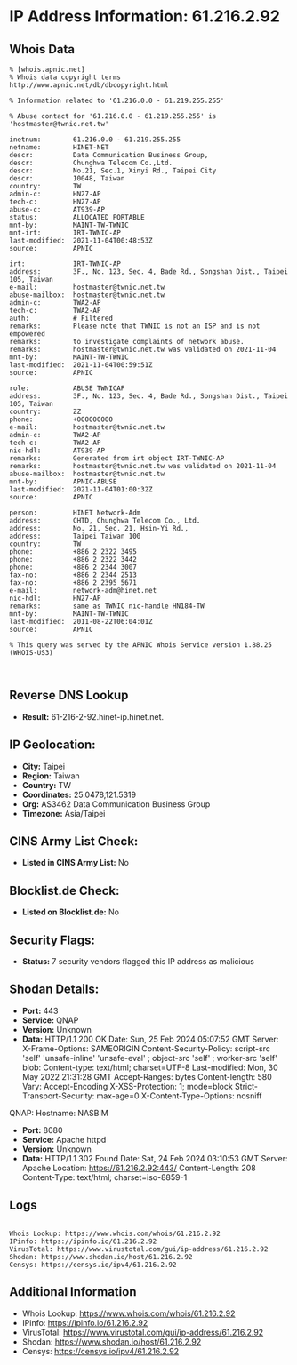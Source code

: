 # IP Address Information: 61.216.2.92

## Whois Data
```
% [whois.apnic.net]
% Whois data copyright terms    http://www.apnic.net/db/dbcopyright.html

% Information related to '61.216.0.0 - 61.219.255.255'

% Abuse contact for '61.216.0.0 - 61.219.255.255' is 'hostmaster@twnic.net.tw'

inetnum:        61.216.0.0 - 61.219.255.255
netname:        HINET-NET
descr:          Data Communication Business Group,
descr:          Chunghwa Telecom Co.,Ltd.
descr:          No.21, Sec.1, Xinyi Rd., Taipei City
descr:          10048, Taiwan
country:        TW
admin-c:        HN27-AP
tech-c:         HN27-AP
abuse-c:        AT939-AP
status:         ALLOCATED PORTABLE
mnt-by:         MAINT-TW-TWNIC
mnt-irt:        IRT-TWNIC-AP
last-modified:  2021-11-04T00:48:53Z
source:         APNIC

irt:            IRT-TWNIC-AP
address:        3F., No. 123, Sec. 4, Bade Rd., Songshan Dist., Taipei 105, Taiwan
e-mail:         hostmaster@twnic.net.tw
abuse-mailbox:  hostmaster@twnic.net.tw
admin-c:        TWA2-AP
tech-c:         TWA2-AP
auth:           # Filtered
remarks:        Please note that TWNIC is not an ISP and is not empowered
remarks:        to investigate complaints of network abuse.
remarks:        hostmaster@twnic.net.tw was validated on 2021-11-04
mnt-by:         MAINT-TW-TWNIC
last-modified:  2021-11-04T00:59:51Z
source:         APNIC

role:           ABUSE TWNICAP
address:        3F., No. 123, Sec. 4, Bade Rd., Songshan Dist., Taipei 105, Taiwan
country:        ZZ
phone:          +000000000
e-mail:         hostmaster@twnic.net.tw
admin-c:        TWA2-AP
tech-c:         TWA2-AP
nic-hdl:        AT939-AP
remarks:        Generated from irt object IRT-TWNIC-AP
remarks:        hostmaster@twnic.net.tw was validated on 2021-11-04
abuse-mailbox:  hostmaster@twnic.net.tw
mnt-by:         APNIC-ABUSE
last-modified:  2021-11-04T01:00:32Z
source:         APNIC

person:         HINET Network-Adm
address:        CHTD, Chunghwa Telecom Co., Ltd.
address:        No. 21, Sec. 21, Hsin-Yi Rd.,
address:        Taipei Taiwan 100
country:        TW
phone:          +886 2 2322 3495
phone:          +886 2 2322 3442
phone:          +886 2 2344 3007
fax-no:         +886 2 2344 2513
fax-no:         +886 2 2395 5671
e-mail:         network-adm@hinet.net
nic-hdl:        HN27-AP
remarks:        same as TWNIC nic-handle HN184-TW
mnt-by:         MAINT-TW-TWNIC
last-modified:  2011-08-22T06:04:01Z
source:         APNIC

% This query was served by the APNIC Whois Service version 1.88.25 (WHOIS-US3)



```
## Reverse DNS Lookup
- **Result:** 61-216-2-92.hinet-ip.hinet.net.

## IP Geolocation:
- **City:** Taipei
- **Region:** Taiwan
- **Country:** TW
- **Coordinates:** 25.0478,121.5319
- **Org:** AS3462 Data Communication Business Group
- **Timezone:** Asia/Taipei

## CINS Army List Check:
- **Listed in CINS Army List:** 
No

## Blocklist.de Check:
- **Listed on Blocklist.de:** 
No

## Security Flags:
- **Status:** 7 security vendors flagged this IP address as malicious

## Shodan Details:
- **Port:** 443
- **Service:** QNAP
- **Version:** Unknown
- **Data:** HTTP/1.1 200 OK
Date: Sun, 25 Feb 2024 05:07:52 GMT
Server:  
X-Frame-Options: SAMEORIGIN
Content-Security-Policy: script-src 'self' 'unsafe-inline' 'unsafe-eval' ; object-src 'self' ; worker-src 'self' blob:
Content-type: text/html; charset=UTF-8
Last-modified: Mon, 30 May 2022 21:31:28 GMT
Accept-Ranges: bytes
Content-length: 580
Vary: Accept-Encoding
X-XSS-Protection: 1; mode=block
Strict-Transport-Security: max-age=0
X-Content-Type-Options: nosniff


QNAP:
  Hostname: NASBIM


- **Port:** 8080
- **Service:** Apache httpd
- **Version:** Unknown
- **Data:** HTTP/1.1 302 Found
Date: Sat, 24 Feb 2024 03:10:53 GMT
Server: Apache
Location: https://61.216.2.92:443/
Content-Length: 208
Content-Type: text/html; charset=iso-8859-1



## Logs
```

Whois Lookup: https://www.whois.com/whois/61.216.2.92
IPinfo: https://ipinfo.io/61.216.2.92
VirusTotal: https://www.virustotal.com/gui/ip-address/61.216.2.92
Shodan: https://www.shodan.io/host/61.216.2.92
Censys: https://censys.io/ipv4/61.216.2.92

```
## Additional Information
- Whois Lookup: https://www.whois.com/whois/61.216.2.92
- IPinfo: https://ipinfo.io/61.216.2.92
- VirusTotal: https://www.virustotal.com/gui/ip-address/61.216.2.92
- Shodan: https://www.shodan.io/host/61.216.2.92
- Censys: https://censys.io/ipv4/61.216.2.92

